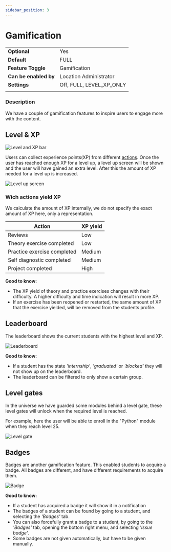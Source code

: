 ```yaml
---
sidebar_position: 3
---
```


# Gamification

|                       |                          |
|-----------------------|--------------------------|
| **Optional**          | Yes                      |
| **Default**           | FULL                     |
| **Feature Toggle**    | Gamification             |
| **Can be enabled by** | Location Administrator   |
| **Settings**          | Off, FULL, LEVEL_XP_ONLY |
|                       |                          |

### Description
We have a couple of gamification features to inspire users to engage more with the content.

## Level & XP

![Level and XP bar](/img/staff/coaches/gamification/xp-bar.png)

Users can collect experience points(XP) from different [actions](#wich-actions-yield-xp). 
Once the user has reached enough XP for a level up, a level up screen will be shown and the user will have gained an extra level.
After this the amount of XP needed for a level up is increased.

![Level up screen](/img/staff/coaches/gamification/level-up.png)

### Wich actions yield XP

We calculate the amount of XP internally, we do not specify the exact amount of XP here, only a representation.

| Action                            | XP yield |
|-----------------------------------|----------|
| Reviews                           | Low      |
| Theory exercise completed         | Low      |
| Practice exercise completed       | Medium   |
| Self diagnostic completed         | Medium   |
| Project completed                 | High     |

**Good to know:**
- The XP yield of theory and practice exercises changes with their difficulty. A higher difficulty and time indication will result in more XP.
- If an exercise has been reopened or restarted, the same amount of XP that the exercise yielded, will be removed from the students profile.

## Leaderboard

The leaderboard shows the current students with the highest level and XP.

![Leaderboard](/img/staff/coaches/gamification/leaderboard.png)

**Good to know:**
- If a student has the state *'internship'*, *'graduated'* or *'blocked'* they will not show up on the leaderboard.
- The leaderboard can be filtered to only show a certain group.

## Level gates

In the universe we have guarded some modules behind a level gate, these level gates will unlock when the required level is reached.

For example, here the user will be able to enroll in the "Python" module when they reach level 25.

![Level gate](/img/staff/coaches/gamification/level-gate.png)

## Badges

Badges are another gamification feature. This enabled students to acquire a badge.
All badges are different, and have different requirements to acquire them.

![Badge](/img/staff/coaches/gamification/badge.png)

**Good to know:**
- If a student has acquired a badge it will show it in a notification
- The badges of a student can be found by going to a student, and selecting the *'Badges'* tab.
- You can also forcefully grant a badge to a student, by going to the *'Badges'* tab, opening the bottom right menu, and selecting *'Issue badge'*.
- Some badges are not given automatically, but have to be given manually.
